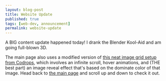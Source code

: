 ```yaml
---
layout: blog-post
title: Website Update
published: true
tags: [web-dev, announcement]
permalink: website-update
---
```

A BIG content update happened today! I drank the Blender Kool-Aid and am going full-blown 3D. 

The main page also uses a modified version of [this neat image grid setup from Codrops](http://tympanus.net/codrops/2014/05/15/recreating-the-design-samsung-grid-loading-effect/), which involves an infinite scroll, hover animations, and (THE best part) an image reveal effect that's based on the dominate color of that image. Head back to [the main page](http://crista-alejandre.com) and scroll up and down to check it out. 
